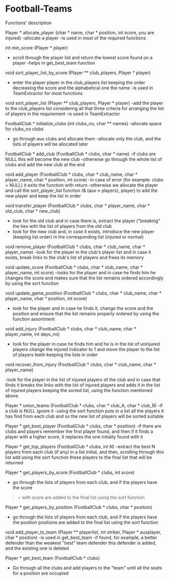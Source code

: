 # Football-Teams

Functions' description

Player * allocate_player (char * name, char * position, int score,
you are injured)
-allocate a player
-is used in most of the required functions

int min_score (Player * player)
- scroll through the player list and return the lowest score found on a player
-helps in get_best_team function

void sort_player_list_by_score (Player ** club_players, Player * player)
- enter the player player in the club_players list keeping the order
decreasing the score and the alphabetical one the name
-is used in TeamExtractor for most functions

void sort_player_list (Player ** club_players, Player * player)
-add the player to the club_players list considering all that
three criteria for arranging the list of players in the requirement
-is used in TeamExtractor

FootballClub * initialize_clubs (int clubs_no, char ** names)
-allocate space for clubs_no clubs
- go through aux clubs and allocate them
-allocate only the club, and the lists of players will be allocated later

FootballClub * add_club (FootballClub * clubs, char * name)
-if clubs are NULL this will become the new club
-otherwise go through the whole list of clubs and add the new club at the end

void add_player (FootballClub * clubs, char * club_name,
char * player_name, char * position, int score)
-in case of error (for example: clubs = NULL) it exits the function with return
-otherwise we allocate the player and call the sort_player_list function (& (aux-> players),
player) to add the new player and keep the list in order

void transfer_player (FootballClub * clubs, char * player_name,
char * old_club, char * new_club)

- look for the old club and in case there is, extract the player ("breaking" the ties
with the list of players from the old club
- look for the new club and, in case it exists, introduce the new player (keeping
list order) in the corresponding list (injured or normal)

void remove_player (FootballClub * clubs, char * club_name, char * player_name)
-look for the player in the club's player list and in case it exists, break
links to the club's list of players and frees its memory

void update_score (FootballClub * clubs, char * club_name,
char * player_name, int score)
-looks for the player and in case he finds him he changes the score and makes sure that
the list remains ordered accordingly by using the sort function

void update_game_position (FootballClub * clubs, char * club_name,
char * player_name, char * position, int score)
- look for the player and in case he finds it, change the score and the position and
ensure that the list remains properly ordered by using the function
 assortment

void add_injury (FootballClub * clubs, char * club_name,
char * player_name, int days_no)
- look for the player in case he finds him and he is in the list of uninjured players
change the injured indicator to 1 and move the player to the list of players
teeth keeping the lists in order

void recover_from_injury (FootballClub * clubs, char * club_name,
char * player_name)

-look for the player in the list of injured players of the club and in case that
finds it breaks the links with the list of injured players and adds it
in the list of injured players keeping the sorted list, using the function
mentioned above

Player * union_teams (FootballClub * clubs, char * club_A, char * club_B)
-if a club is NULL ignore it
-using the sort function puts in a list all the players it has
find from each club and so the new list of players will be sorted
suitable

Player * get_best_player (FootballClub * clubs, char * position)
-if there are clubs and players remember the first player found, and then
if it finds a player with a higher score, it replaces the one initially found
with it

Player * get_top_players (FootballClub * clubs, int N)
-extract the best N players from each club (if any) in a list
initial, and then, scrolling through this list add using the sort function
these players to the final list that will be returned

Player * get_players_by_score (FootballClub * clubs, int score)
- go through the lists of players from each club, and if the players have the score
> = with score are added to the final list using the sort function

Player * get_players_by_position (FootballClub * clubs, char * position)
- go through the lists of players from each club, and if the players have the position
positions are added to the final list using the sort function

void add_player_to_team (Player ** playerlist, int striker,
Player * auxplayer, char * position)
-is used in get_best_team
-if found, for example, a better defender than the weakest
"best" team defender this defender is added, and the existing one is
deleted

Player * get_best_team (FootballClub * clubs)
- Go through all the clubs and add players to the "team" until all the seats
for a position are occupied
